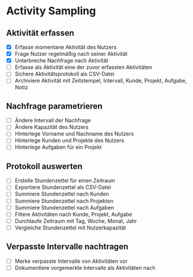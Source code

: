 # Activity Sampling

## Aktivität erfassen

- [x] Erfasse momentane Aktivität des Nutzers
- [x] Frage Nutzer regelmäßig nach seiner Aktivität
- [x] Unterbreche Nachfrage nach Aktivität
- [ ] Erfasse als Aktivität eine der zuvor erfassten Aktivitäten 
- [ ] Sichere Aktivitätsprotokoll als CSV-Datei
- [ ] Archiviere Aktivität mit Zeitstempel, Intervall, Kunde, Projekt, Aufgabe, Notiz

## Nachfrage parametrieren

- [ ] Ändere Intervall der Nachfrage
- [ ] Ändere Kapazität des Nutzers
- [ ] Hinterlege Vorname und Nachname des Nutzers
- [ ] Hinterlege Kunden und Projekte des Nutzers
- [ ] Hinterlege Aufgaben für ein Projekt

## Protokoll auswerten

- [ ] Erstelle Stundenzettel für einen Zeitraum
- [ ] Exportiere Stundenzettel als CSV-Datei
- [ ] Summiere Stundenzettel nach Kunden
- [ ] Summiere Stundenzettel nach Projekten
- [ ] Summiere Stundenzettel nach Aufgaben
- [ ] Filtere Aktivitäten nach Kunde, Projekt, Aufgabe
- [ ] Durchlaufe Zeitraum mit Tag, Woche, Monat, Jahr
- [ ] Vergleiche Stundenzettel mit Nutzerkapazität

## Verpasste Intervalle nachtragen

- [ ] Merke verpasste Intervalle von Aktivitäten vor
- [ ] Dokumentiere vorgemerkte Intervalle als Aktivitäten nach
